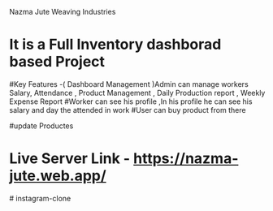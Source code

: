 Nazma Jute Weaving Industries 
# It is a Full Inventory dashborad based Project
#Key Features -( Dashboard Management )Admin can
manage workers Salary, Attendance , Product
Management , Daily Production report , Weekly
Expense Report
#Worker can see his profile ,In his profile he can see his
salary and day the attended in work
#User can buy product from there

#update Productes 
# Live Server Link - https://nazma-jute.web.app/
#   i n s t a g r a m - c l o n e  
 
